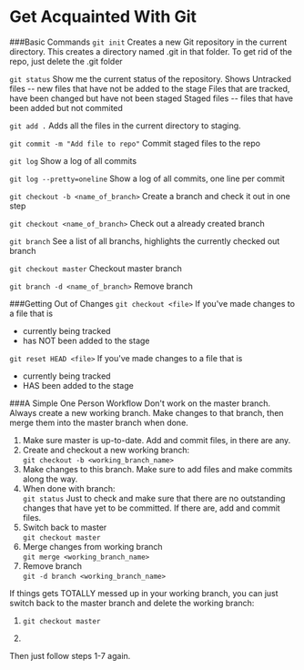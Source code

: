 Get Acquainted With Git
=======================

###Basic Commands
```git init```
Creates a new Git repository in the current directory. This creates a directory named .git in that folder. To get rid of the repo, just delete the .git folder

```git status```
Show me the current status of the repository. Shows 
Untracked files -- new files that have not be added to the stage
Files that are tracked, have been changed but have not been staged
Staged files -- files that have been added but not commited

```git add .```
Adds all the files in the current directory to staging.

```git commit -m "Add file to repo"```
Commit staged files to the repo

```git log```
Show a log of all commits

```git log --pretty=oneline```
Show a log of all commits, one line per commit

```git checkout -b <name_of_branch>```
Create a branch and check it out in one step

```git checkout <name_of_branch>```
Check out a already created branch

```git branch```
See a list of all branchs, highlights the currently checked out branch

```git checkout master```
Checkout master branch

```git branch -d <name_of_branch>```
Remove branch

###Getting Out of Changes
```git checkout <file>```
If you've made changes to a file that is 

* currently being tracked
* has NOT been added to the stage

```git reset HEAD <file>``` 
If you've made changes to a file that is

* currently being tracked 
* HAS been added to the stage




###A Simple One Person Workflow
Don't work on the master branch. Always create a new working branch. Make changes to that branch, then merge them into the master branch when done.

1. Make sure master is up-to-date.
Add and commit files, in there are any.
2. Create and checkout a new working branch:<br>
```git checkout -b <working_branch_name>```
3. Make changes to this branch. Make sure to add files and make commits along the way.
4. When done with branch:<br>
```git status```
Just to check and make sure that there are no outstanding changes that have yet to be committed. If there are, add and commit files.
5. Switch back to master<br>
```git checkout master```
6. Merge changes from working branch<br>
```git merge <working_branch_name>```
7. Remove branch<br>
```git -d branch <working_branch_name>```

If things gets TOTALLY messed up in your working branch, you can just switch back to the master branch and delete the working branch:

1. ```git checkout master```
2. ```gig branch -d <working_branch_name>

Then just follow steps 1-7 again.



